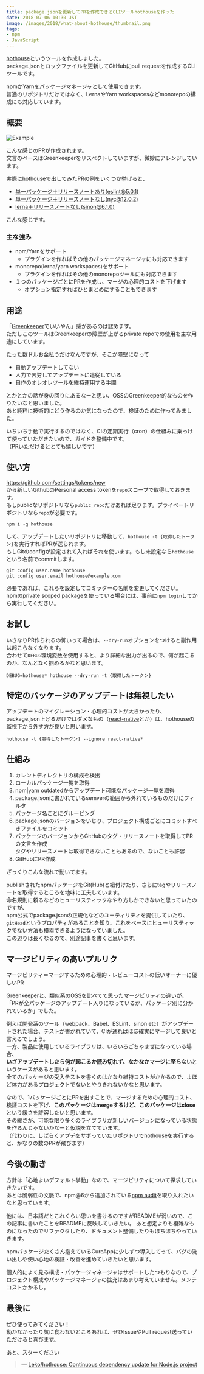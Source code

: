 ```yaml
---
title: package.jsonを更新してPRを作成できるCLIツールhothouseを作った
date: 2018-07-06 10:30 JST
image: /images/2018/what-about-hothouse/thumbnail.png
tags:
- npm
- JavaScript
---
```


[hothouse](https://github.com/Leko/hothouse)というツールを作成しました。  
package.jsonとロックファイルを更新してGitHubにpull requestを作成するCLIツールです。

npmかYarnをパッケージマネージャとして使用できます。  
普通のリポジトリだけではなく、LernaやYarn workspacesなどmonorepoの構成にも対応しています。

<!--more-->

## 概要

![Example](/images/2018/what-about-hothouse/thumbnail.png)

こんな感じのPRが作成されます。  
文言のベースはGreenkeeperをリスペクトしていますが、微妙にアレンジしています。

実際にhothouseで出してみたPRの例をいくつか挙げると、

- [単一パッケージ＋リリースノートあり(eslint@5.0.1)](https://github.com/Leko/IDDFS/pull/20)
- [単一パッケージ＋リリースノートなし(nyc@12.0.2)](https://github.com/Leko/IDDFS/pull/21)
- [lerna＋リリースノートなし(sinon@6.1.0)](https://github.com/Leko/zapshot/pull/25)

こんな感じです。

### 主な強み
- npm/Yarnをサポート
    - プラグインを作ればその他のパッケージマネージャにも対応できます
- monorepo(lerna/yarn workspaces)をサポート
    - プラグインを作ればその他のmonorepoツールにも対応できます
- １つのパッケージごとにPRを作成し、マージの心理的コストを下げます
    - オプション指定すればひとまとめにすることもできます

## 用途
「[Greenkeeper](https://greenkeeper.io/)でいいやん」感があるのは認めます。  
ただしこのツールはGreenkeeperの障壁が上がるprivate repoでの使用を主な用途にしています。

たった数ドルお金払うだけなんですが、そこが障壁になって

- 自動アップデートしてない
- 人力で苦労してアップデートに追従している
- 自作のオレオレツールを維持運用する手間

とかとかの話が身の回りにあるなーと思い、OSSのGreenkeeper的なものを作りたいなと思いました。  
あと純粋に技術的にどう作るのか気になったので、検証のために作ってみました。

いちいち手動で実行するのではなく、CIの定期実行（cron）の仕組みに乗っけて使っていただきたいので、ガイドを整備中です。  
（PRいただけるととても嬉しいです）

## 使い方
https://github.com/settings/tokens/new  
から新しいGithubのPersonal access tokenを`repo`スコープで取得しておきます。  
もしpublicなリポジトリなら`public_repo`だけあれば足ります。プライベートリポジトリなら`repo`が必要です。

```
npm i -g hothouse
```

して、アップデートしたいリポジトリに移動して、`hothouse -t {取得したトークン}`を実行すればPRが送られます。  
もしGitのconfigが設定されて入ればそれを使います。もし未設定なら`hothouse`という名前でcommitします。

```
git config user.name hothouse
git config user.email hothouse@example.com
```

必要であれば、これらを設定してコミッターの名前を変更してください。  
npmのprivate scoped packageを使っている場合には、事前に`npm login`してから実行してください。

## お試し
いきなりPR作られるの怖いって場合は、`--dry-run`オプションをつけると副作用は起こらなくなります。  
合わせて`DEBUG`環境変数を使用すると、より詳細な出力が出るので、何が起こるのか、なんとなく掴めるかなと思います。

```
DEBUG=hothouse* hothouse --dry-run -t {取得したトークン}
```

## 特定のパッケージのアップデートは無視したい
アップデートのマイグレーション・心理的コストが大きかったり、package.json上げるだけではダメなもの（[react-native](https://www.npmjs.com/package/react-native)とか）は、hothouseの監視下から外す方が良いと思います。

```
hothouse -t {取得したトークン} --ignore react-native*
```

## 仕組み
1. カレントディレクトリの構成を検出
1. ローカルパッケージ一覧を取得
1. npm|yarn outdatedからアップデート可能なパッケージ一覧を取得
1. package.jsonに書かれているsemverの範囲から外れているものだけにフィルタ
1. パッケージ名ごとにグルーピング
1. package.jsonのバージョンをいじり、プロジェクト構成ごとにコミットすべきファイルをコミット
1. パッケージのバージョンからGitHubのタグ・リリースノートを取得してPRの文言を作成  
   タグやリリースノートは取得できないこともあるので、ないことも許容
1. GitHubにPR作成

ざっくりこんな流れで動いてます。

publishされたnpmパッケージをGit(Hub)と紐付けたり、さらにtagやリリースノートを取得するところを地味に工夫しています。  
命名規則に頼るなどのヒューリスティックなやり方しかできないと思っていたのですが、  
npm公式でpackage.jsonの正規化などのユーティリティを提供していたり、`gitHead`というプロパティがあることを知り、これをベースにヒューリスティックでない方法も模索できるようになっていました。  
この辺りは長くなるので、別途記事を書くと思います。

## マージビリティの高いプルリク
マージビリティ＝マージするための心理的・レビューコストの低いオーナーに優しいPR

Greenkeeperと、類似系のOSSを比べてて思ったマージビリティの違いが、  
「PRが全パッケージのアップデート入りになっているか、パッケージ別に分かれているか」でした。

例えば開発系のツール（webpack、Babel、ESLint、sinon etc）がアップデートされた場合、テストが書かれていて、CIが通ればほぼ確実にマージして良いと言えるでしょう。  
一方、製品に使用しているライブラリは、いろいろごちゃまぜになっている場合、  
**いざアップデートしたら何が起こるか読み切れず、なかなかマージに至らない**というケースがあると思います。  
全てのパッケージの受入テストを書くのはかなり維持コストがかかるので、よほど体力があるプロジェクトでないとやりきれないかなと思います。

なので、1パッケージごとにPRを出すことで、マージするための心理的コスト、検証コストを下げ、**このパッケージはmergeするけど、このパッケージはclose**という緩さを許容したいと思います。  
その緩さが、可能な限り多くのライブラリが新しいバージョンになっている状態を作るんじゃないかなーと仮説を立てています。  
（代わりに、しばらくアプデをサボっていたリポジトリでhothouseを実行すると、かなりの数のPRが飛びます）

## 今後の動き
方針は「心地よいデフォルト挙動」なので、マージビリティについて探求していきたいです。  
あとは脆弱性の文脈で、npm@6から追加されている[npm audit](https://docs.npmjs.com/cli/audit)を取り入れたいなと思っています。

他には、日本語だとこれくらい思いを書けるのですがREADMEが弱いので、この記事に書いたことをREADMEに反映していきたい。
あと想定よりも複雑なものになったのでリファクタしたり、ドキュメント整備したりもぼちぼちやっていきます。

npmパッケージたくさん抱えているCureAppに少しずつ導入してって、バグの洗い出しや使い心地の検証・改善を進めていきたいと思います。

個人的によく見る構成・パッケージマネージャはサポートしたつもりなので、プロジェクト構成やパッケージマネージャの拡充はあまり考えていません。メンテコストかかるし。

## 最後に
ぜひ使ってみてください！  
動かなかったり気に食わないところあれば、ぜひIssueやPull request送っていただけると喜びます。

あと、スターください

> &mdash; [Leko/hothouse: Continuous dependency update for Node.js project](https://github.com/Leko/hothouse)
